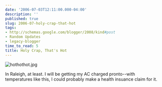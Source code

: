 ```yaml
---
date: '2006-07-03T12:11:00.000-04:00'
description: ''
published: true
slug: 2006-07-holy-crap-that-hot
tags:
- http://schemas.google.com/blogger/2008/kind#post
- Random Updates
- legacy-blogger
time_to_read: 5
title: Holy Crap, That's Hot
---
```


![hothothot.jpg](hothothot.jpg)

In Raleigh, at least. I will be getting my AC charged pronto--with temperatures like this, I could probably make a health insuance claim for it.